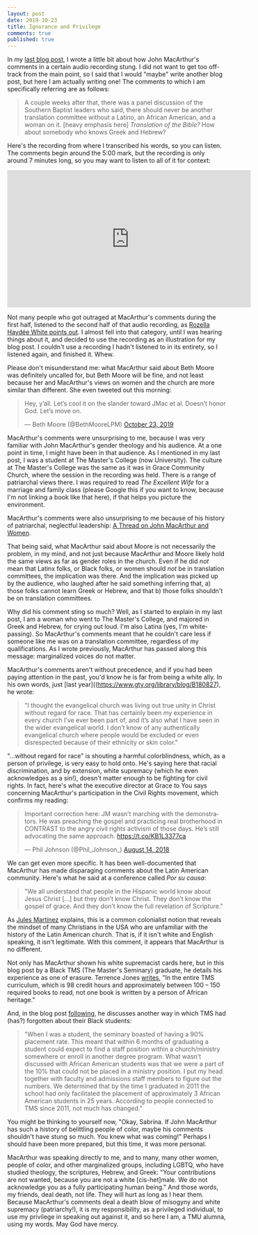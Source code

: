 ```yaml
---
layout: post
date: 2019-10-23
title: Ignorance and Privilege
comments: true
published: true
---
```


In my [last blog post](https://sdrp.me/2019/10/21/culling-books/), I wrote a little bit about how John MacArthur's comments in a certain audio recording stung. I did not want to get too off-track from the main point, so I said that I would "maybe" write another blog post, but here I am actually writing one! The comments to which I am specifically referring are as follows:

> A couple weeks after that, there was a panel discussion of the Southern Baptist leaders who said, there should never be another translation committee without a Latino, an African American, and a woman on it. [heavy emphasis here] _Translation of the Bible?_ How about somebody who knows Greek and Hebrew?

Here's the recording from where I transcribed his words, so you can listen. The comments begin around the 5:00 mark, but the recording is only around 7 minutes long, so you may want to listen to all of it for context:

<iframe width="560" height="315" src="https://www.youtube.com/embed/NeNKHqpBcgc" frameborder="0" allow="accelerometer; autoplay; encrypted-media; gyroscope; picture-in-picture" allowfullscreen></iframe>

Not many people who got outraged at MacArthur's comments during the first half, listened to the second half of that audio recording, as [Rozella Haydée White points out]((https://twitter.com/rozellahw/status/1186654043126538241?s=20)). I almost fell into that category, until I was hearing things about it, and decided to use the recording as an illustration for my blog post. I couldn't use a recording I hadn't listened to in its entirety, so I listened again, and finished it. Whew.

Please don't misunderstand me: what MacArthur said about Beth Moore was definitely uncalled for, but Beth Moore will be fine, and not least because her and MacArthur's views on women and the church are more similar than different. She even tweeted out this morning:

<blockquote class="twitter-tweet"><p lang="en" dir="ltr">Hey, y’all. Let’s cool it on the slander toward JMac et al. Doesn’t honor God. Let’s move on.</p>&mdash; Beth Moore (@BethMooreLPM) <a href="https://twitter.com/BethMooreLPM/status/1186985016888348673?ref_src=twsrc%5Etfw">October 23, 2019</a></blockquote> <script async src="https://platform.twitter.com/widgets.js" charset="utf-8"></script>

MacArthur's comments were unsurprising to me, because I was very familiar with John MacArthur's gender theology and his audience. At a one point in time, I might have been in that audience. As I mentioned in my last post, I was a student at The Master's College (now University). The culture at The Master's College was the same as it was in Grace Community Church, where the session in the recording was held. There is a range of patriarchal views there. I was required to read _The Excellent Wife_ for a marriage and family class (please Google this if you want to know, because I'm not linking a book like that here), if that helps you picture the environment.

MacArthur's comments were also unsurprising to me because of his history of patriarchal, neglectful leadership: [A Thread on John MacArthur and Women](https://twitter.com/karen__cardwell/status/1185552403363520512?s=20).

That being said, what MacArthur said about Moore is not necessarily the problem, in my mind, and not just because MacArthur and Moore likely hold the same views as far as gender roles in the church. Even if he did _not_ mean that Latinx folks, or Black folks, or women should _not_ be in translation committees, the implication was there. And the implication was picked up by the audience, who laughed after he said something inferring that, a) those folks cannot learn Greek or Hebrew, and that b) those folks shouldn't be on translation committees.

Why did his comment sting so much? Well, as I started to explain in my last post, I am a woman who went to The Master's College, and majored in Greek and Hebrew, for crying out loud. I'm also Latina (yes, I'm white-passing). So MacArthur's comments meant that he couldn't care less if someone like me was on a translation committee, regardless of my qualifications. As I wrote previously, MacArthur has passed along this message: marginalized voices do not matter.

MacArthur's comments aren't without precedence, and if you had been paying attention in the past, you'd know he is far from being a white ally. In his own words, just [last year]((https://www.gty.org/library/blog/B180827), he wrote: 

> "I thought the evangelical church was living out true unity in Christ without regard for race. That has certainly been my experience in every church I’ve ever been part of, and it’s also what I have seen in the wider evangelical world. I don’t know of any authentically evangelical church where people would be excluded or even disrespected because of their ethnicity or skin color."

"...without regard for race" is shouting a harmful colorblindness, which, as a person of privilege, is very easy to hold onto. He's saying here that racial discrimination, and by extension, white supremacy (which he even acknowledges as a sin!), doesn't matter enough to be fighting for civil rights. In fact, here's what the executive director at Grace to You says concerning MacArthur's participation in the Civil Rights movement, which confirms my reading:

<blockquote class="twitter-tweet"><p lang="en" dir="ltr">Important correction here: JM wasn’t marching with the demonstrators. He was preaching the gospel and practicing real brotherhood in CONTRAST to the angry civil rights activism of those days. He’s still advocating the same approach. <a href="https://t.co/KB1L3377ca">https://t.co/KB1L3377ca</a></p>&mdash; Phil Johnson (@Phil_Johnson_) <a href="https://twitter.com/Phil_Johnson_/status/1029458053400154112?ref_src=twsrc%5Etfw">August 14, 2018</a></blockquote> <script async src="https://platform.twitter.com/widgets.js" charset="utf-8"></script>

We can get even more specific. It has been well-documented that MacArthur has made disparaging comments about the Latin American community. Here's what he said at a conference called _Por su causa_:

> "We all understand that people in the Hispanic world know about Jesus Christ […] but they don’t know Christ. They don’t know the gospel of grace. And they don’t know the full revelation of Scripture."

As [Jules Martínez](http://www.theodrama.com/2016/07/19/macarthur-hispanics-do-not-know-christ/) explains, this is a common colonialist notion that reveals the mindset of many Christians in the USA who are unfamiliar with the history of the Latin American church. That is, if it isn't white and English speaking, it isn't legitimate. With this comment, it appears that MacArthur is no different.

Not only has MacArthur shown his white supremacist cards here, but in this blog post by a Black TMS (The Master's Seminary) graduate, he details his experience as one of erasure. Terrence Jones [writes](https://pastortstrongtowerawp.wordpress.com/2018/08/22/the-truths-that-dr-macarthurs-social-justice-series-wont-change/), "In the entire TMS curriculum, which is 98 credit hours and approximately between 100 – 150 required books to read, not one book is written by a person of African heritage." 

And, in the blog post [following](https://pastortstrongtowerawp.wordpress.com/2018/08/31/the-truths-that-dr-macarthurs-social-justice-series-wont-change-part-2/), he discusses another way in which TMS had (has?) forgotten about their Black students:

> "When I was a student, the seminary boasted of having a 90% placement rate. This meant that within 6 months of graduating a student could expect to find a staff position within a church/ministry somewhere or enroll in another degree program. What wasn’t discussed with African American students was that we were a part of the 10% that could not be placed in a ministry position. I put my head together with faculty and admissions staff members to figure out the numbers. We determined that by the time I graduated in 2011 the school had only facilitated the placement of approximately 3 African American students in 25 years. According to people connected to TMS since 2011, not much has changed." 

You might be thinking to yourself now, "Okay, Sabrina. If John MacArthur has such a history of belittling people of color, maybe his comments shouldn't have stung so much. You knew what was coming!" Perhaps I should have been more prepared, but this time, it was more personal. 

MacArthur was speaking directly to me, and to many, many other women, people of color, and other marginalized groups, including LGBTQ, who have studied theology, the scriptures, Hebrew, and Greek: "Your contributions are not wanted, because you are not a white [cis-het]male. We do not acknowledge you as a fully participating human being." And those words, my friends, deal death, not life. They will hurt as long as I hear them.
Because MacArthur's comments deal a death blow of misogyny and white supremacy (patriarchy!), it is my responsibility, as a privileged individual, to use my privilege in speaking out against it, and so here I am, a TMU alumna, using my words. May God have mercy.








 